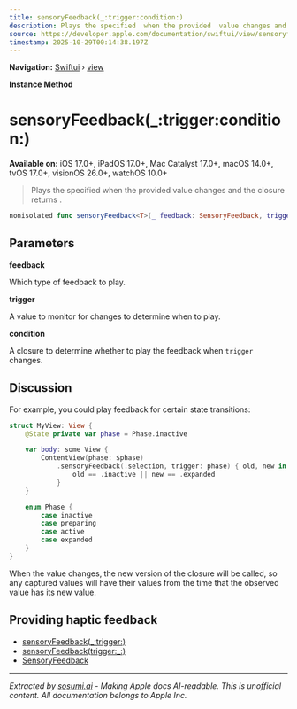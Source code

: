 ```yaml
---
title: sensoryFeedback(_:trigger:condition:)
description: Plays the specified  when the provided  value changes and the  closure returns .
source: https://developer.apple.com/documentation/swiftui/view/sensoryfeedback(_:trigger:condition:)
timestamp: 2025-10-29T00:14:38.197Z
---
```


**Navigation:** [Swiftui](/documentation/swiftui) › [view](/documentation/swiftui/view)

**Instance Method**

# sensoryFeedback(_:trigger:condition:)

**Available on:** iOS 17.0+, iPadOS 17.0+, Mac Catalyst 17.0+, macOS 14.0+, tvOS 17.0+, visionOS 26.0+, watchOS 10.0+

> Plays the specified  when the provided  value changes and the  closure returns .

```swift
nonisolated func sensoryFeedback<T>(_ feedback: SensoryFeedback, trigger: T, condition: @escaping (T, T) -> Bool) -> some View where T : Equatable
```

## Parameters

**feedback**

Which type of feedback to play.



**trigger**

A value to monitor for changes to determine when to play.



**condition**

A closure to determine whether to play the feedback when `trigger` changes.



## Discussion

For example, you could play feedback for certain state transitions:

```swift
struct MyView: View {
    @State private var phase = Phase.inactive

    var body: some View {
        ContentView(phase: $phase)
            .sensoryFeedback(.selection, trigger: phase) { old, new in
                old == .inactive || new == .expanded
            }
    }

    enum Phase {
        case inactive
        case preparing
        case active
        case expanded
    }
}
```

When the value changes, the new version of the closure will be called, so any captured values will have their values from the time that the observed value has its new value.

## Providing haptic feedback

- [sensoryFeedback(_:trigger:)](/documentation/swiftui/view/sensoryfeedback(_:trigger:))
- [sensoryFeedback(trigger:_:)](/documentation/swiftui/view/sensoryfeedback(trigger:_:))
- [SensoryFeedback](/documentation/swiftui/sensoryfeedback)

---

*Extracted by [sosumi.ai](https://sosumi.ai) - Making Apple docs AI-readable.*
*This is unofficial content. All documentation belongs to Apple Inc.*
